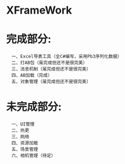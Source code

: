 # XFrameWork

 # 完成部分:<br>
      一、Excel导表工具（全C#编写，采用Pb3序列化数据）
      二、打AB包（虽完成但还不是很完美）
      三、消息机制（虽完成但还不是很完美）
      四、AB加载（完成）
      五、对象管理（虽完成但还不是很完美）
      
# 未完成部分:<br>
      一、UI管理
      二、热更
      三、网络
      四、资源加载
      五、场景管理
      六、相机管理（待定）

